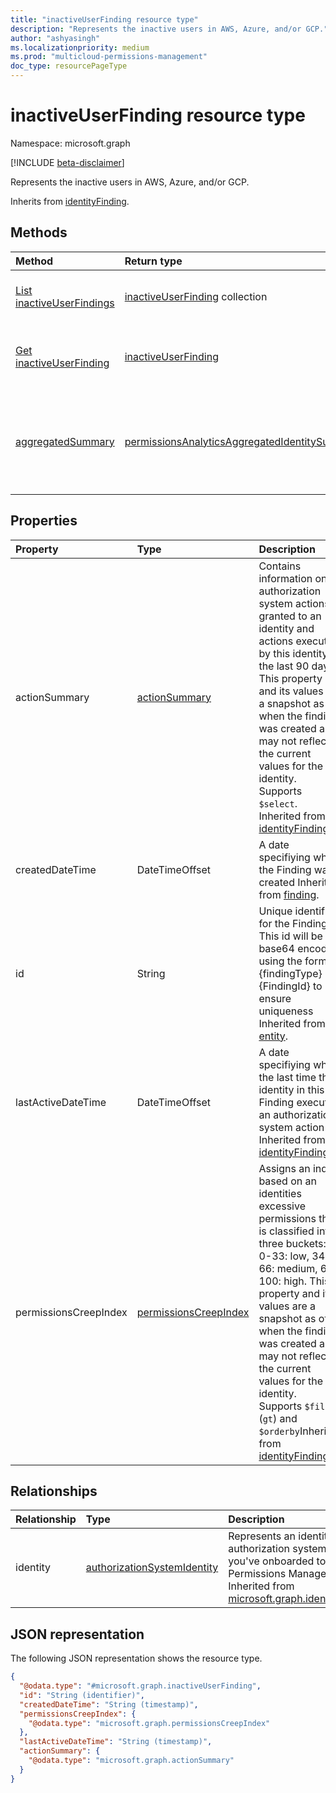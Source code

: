 ```yaml
---
title: "inactiveUserFinding resource type"
description: "Represents the inactive users in AWS, Azure, and/or GCP."
author: "ashyasingh"
ms.localizationpriority: medium
ms.prod: "multicloud-permissions-management"
doc_type: resourcePageType
---
```


# inactiveUserFinding resource type

Namespace: microsoft.graph

[!INCLUDE [beta-disclaimer](../../includes/beta-disclaimer.md)]

Represents the inactive users in AWS, Azure, and/or GCP.

Inherits from [identityFinding](../resources/identityfinding.md).

## Methods
|Method|Return type|Description|
|:---|:---|:---|
|[List inactiveUserFindings](../api/inactiveuserfinding-list.md)|[inactiveUserFinding](../resources/inactiveuserfinding.md) collection|Get a list of the [inactiveUserFinding](../resources/inactiveuserfinding.md) objects and their properties.|
|[Get inactiveUserFinding](../api/inactiveuserfinding-get.md)|[inactiveUserFinding](../resources/inactiveuserfinding.md)|Read the properties and relationships of an [inactiveUserFinding](../resources/inactiveuserfinding.md) object.|
|[aggregatedSummary](../api/inactiveuserfinding-aggregatedsummary.md)|[permissionsAnalyticsAggregatedIdentitySummary](../resources/permissionsanalyticsaggregatedidentitysummary.md)|Return the total number of an identity type and the total number of a specific finding for that identity in an authorization system.|

## Properties
|Property|Type|Description|
|:---|:---|:---|
|actionSummary|[actionSummary](../resources/actionsummary.md)|Contains information on authorization system actions granted to an identity and actions executed by this identity in the last 90 days. This property and its values are a snapshot as of when the finding was created and may not reflect the current values for the identity. Supports `$select`. Inherited from [identityFinding](../resources/identityfinding.md).|
|createdDateTime|DateTimeOffset|A date specifiying when the Finding was created Inherited from [finding](../resources/finding.md).|
|id|String|Unique identifier for the Finding. This id will be base64 encoded using the format:{findingType}{FindingId} to ensure uniqueness Inherited from [entity](../resources/entity.md).|
|lastActiveDateTime|DateTimeOffset|A date specifiying when the last time the identity in this Finding executed an authorization system action Inherited from [identityFinding](../resources/identityfinding.md).|
|permissionsCreepIndex|[permissionsCreepIndex](../resources/permissionscreepindex.md)|Assigns an index based on an identities excessive permissions that is classified into three buckets: 0-33: low, 34-66: medium, 67-100: high. This property and its values are a snapshot as of when the finding was created and may not reflect the current values for the identity. Supports `$filter` (`gt`) and `$orderby`Inherited from [identityFinding](../resources/identityfinding.md).|

## Relationships
|Relationship|Type|Description|
|:---|:---|:---|
|identity|[authorizationSystemIdentity](../resources/authorizationsystemidentity.md)|Represents an identity in an authorization system that you've onboarded to Permissions Management. Inherited from [microsoft.graph.identityFinding](../resources/identityfinding.md)|

## JSON representation
The following JSON representation shows the resource type.
<!-- {
  "blockType": "resource",
  "keyProperty": "id",
  "@odata.type": "microsoft.graph.inactiveUserFinding",
  "baseType": "microsoft.graph.identityFinding",
  "openType": false
}
-->
``` json
{
  "@odata.type": "#microsoft.graph.inactiveUserFinding",
  "id": "String (identifier)",
  "createdDateTime": "String (timestamp)",
  "permissionsCreepIndex": {
    "@odata.type": "microsoft.graph.permissionsCreepIndex"
  },
  "lastActiveDateTime": "String (timestamp)",
  "actionSummary": {
    "@odata.type": "microsoft.graph.actionSummary"
  }
}
```

